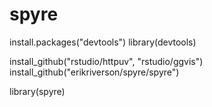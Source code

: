 spyre
=====

install.packages("devtools")
library(devtools)

install_github("rstudio/httpuv", "rstudio/ggvis")
install_github("erikriverson/spyre/spyre")

library(spyre)